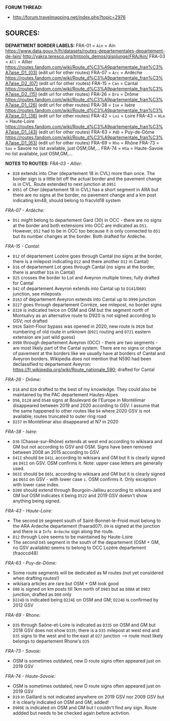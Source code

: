 ﻿**FORUM THREAD:**
- http://forum.travelmapping.net/index.php?topic=2976


**SOURCES:**
- 

**DEPARTMENT BORDER LABELS:**
FRA-01 = `Ain` = Ain
   https://www.data.gouv.fr/fr/datasets/routes-departementales-departement-de-lain/
   http://yakra.teresco.org/tmtools_demos/gisplunge/FRA/Ain/
FRA-03 = `All` = Allier
   https://routes.fandom.com/wiki/Route_d%C3%A9partementale_fran%C3%A7aise_D1_(03) (edit url for other routes)
FRA-07 = `Arc` = Ardèche
   https://routes.fandom.com/wiki/Route_d%C3%A9partementale_fran%C3%A7aise_D2_(07) (edit url for other routes)
FRA-15 = `Can` = Cantal
   https://routes.fandom.com/wiki/Route_d%C3%A9partementale_fran%C3%A7aise_D2_(15) (edit url for other routes)
FRA-26 = `Dro` = Drôme
   https://routes.fandom.com/wiki/Route_d%C3%A9partementale_fran%C3%A7aise_D1_(26) (edit url for other routes)
FRA-38 = `Ise` = Isère
   https://routes.fandom.com/wiki/Route_d%C3%A9partementale_fran%C3%A7aise_D1_(38) (edit url for other routes)
FRA-42 = `Loi` = Loire
FRA-43 = `HLo` = Haute-Loire
   https://routes.fandom.com/wiki/Route_d%C3%A9partementale_fran%C3%A7aise_D1_(43) (edit url for other routes)
FRA-63 = `PdD` = Puy-de-Dôme
   https://routes.fandom.com/wiki/Route_d%C3%A9partementale_fran%C3%A7aise_D1_(63) (edit url for other routes)
FRA-69 = `Rho` = Rhône
FRA-73 = `Sav` = Savoie
   no list available, just OSM,GM,...
FRA-74 = `HSa` = Haute-Savoie
   no list available, just OSM,GM,...


**NOTES TO ROUTES:**
*FRA-03 - Allier:*
- `D28` extends into Cher (departement 18 in CVL) more than once. The border sign is a little bit off the actual border and the pavement change is in CVL. Route extended to next junction at `D951`
- `D951` of Cher (departement 18 in CVL) has a short segment in ARA but there are no signs at the border, no pavement change and a km post indicating km48, should belong to fracvld18 system

*FRA-07 - Ardèche:*
- `D51` might belong to departement Gard (30) in OCC - there are no signs at the border and both extensions into OCC are indicated as `D51`. However, `D52` had to be in OCC too because it is only connected to `D51` but its number changes at the border. Both drafted for Ardèche.

*FRA-15 - Cantal:*
- `D12` of departement Lozère goes through Cantal (no signs at the border, there is a milepost indicating `D12` and there another `D12` in Cantal)
- `D16` of departement Lot goes through Cantal (no signs at the border, there is another `D16` in Cantal)
- `D25` crosses the border to Lot and Aveyron multiple times; fully drafted for Cantal
- `D42` of departement Aveyron extends into Cantal up to `D141`/`D601` junction, see mileposts
- `D163` of departement Aveyron extends into Cantal up to `D990` junction
- `D227` goes through departement Corrèze, see milepost, no border signs
- `D320` is indicated twice on OSM and GM but the segment north of Montsalvy as an alternative route to D920 is not signed according to GSV; not drafted
- `D926` Saint-Flour bypass was opened in 2020, new route is `D926` but numbering of old route in unknown (`D921` routing and `D721` eastern extension are just wild guess)
- `D990` through departement Aveyron (OCC) - there are two segments - are most likely part of the Cantal system. There are no signs or change of pavement at the borders like we usually have at borders of Cantal and Aveyron borders. Wikipedia does not mention that N590 had been declassified to departement Aveyron: https://fr.wikipedia.org/wiki/Route_nationale_590; drafted for Cantal

*FRA-26 - Drôme:*
- `D18` and `D20` drafted to the best of my knowledge. They could also be maintained by the PAC departement Hautes-Alpes
- `D56`, `D128` and `D540` signs at Boulevard de l'Europe in Montélimar disappeared between 2019 and 2020 according to GSV. I assume that the same happened to other routes like `D4` where 2020 GSV is not available; routes truncated to outer ring road
- `D237` in Montélimar also disappeared at N7 in 2020

*FRA-38 - Isère:*
- `D36` (Chasse-sur-Rhône) extends at west end according to wikisara and GM but not according to GSV and OSM. Signs have been removed between 2008 an 2015 according to GSV.
- `D41I` should be `D41L` according to wikisara and GM but it is clearly signed as `D41I` on GSV. OSM confirms it. Note: upper case letters are generally used.
- `D63I` should be `D65L` according to wikisara and GM but it is clearly signed as `D65I` on GSV - with lower case `i`. OSM confirms it. Only exception with lower case index.
- `D208` should extend through Bourgoin-Jallieu according to wikisara and GM but OSM indicates it being `D522` and 2019 GSV doesn't show anything being signed.

*FRA-43 - Haute-Loire:*
- The second `D9` segment south of Saint-Bonnet-le-Froid must belong to the ARA Ardeche departement (fraarad07). `D9` is signed at the junction and there is a `Info Ardeche` sign along the route.
- `D12` through Loire seems to be maintained by Haute-Loire
- The second `D45` segment in the south of the departement (OSM + GM, no GSV available) seems to belong to OCC Lozère departement (fraoccd48)

*FRA-63 - Puy-de-Dôme:*
- Some route segments will be dedicated as M routes (not yet considered when drafting routes!)
- wikisara articles are rare but OSM + GM look good
- `D80` is signed on km posts till 1km north of `D983` but as `D80A` at `D983` junction, drafted as `D80` only
- `D224D` is indicated being `D224E` on OSM and GM; `D224D` is confirmed by 2012 GSV

*FRA-69 - Rhone:*
- `D35` through Saône-et-Loire is indicated as `D335` on OSM and GM but 2018 GSV does not show `D335`; there is a `D35` milepost at west end and `D35` signs to the west and to the east at `D27` junction --> route most likely belongs to departement Rhone's `D35`

*FRA-73 - Savoie:*
- OSM is sometimes outdated, new D route signs often appeared just on 2019 GSV

*FRA-74 - Haute-Savoie:*
- OSM is sometimes outdated, new D route signs often appeared just on 2019 GSV
- `D19` in Gaillard is not indicated anywhere on 2019 GSV nor 2009 GSV but it is clearly indicated on OSM and GM, added!
- `D909E` is indicated on OSM and GM but I couldn't find any sign. Route addded but needs to be checked again before activtion.